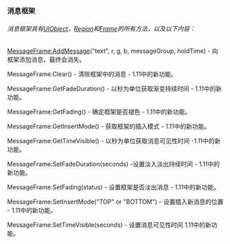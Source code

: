 ### 消息框架

###### 消息框架具有[UIObject](https://wow.gamepedia.com/Widget_API#UIObject)，[Region](https://wow.gamepedia.com/Widget_API#Region)和[Frame](https://wow.gamepedia.com/Widget_API#Frame)的所有方法，以及以下内容：

[MessageFrame:AddMessage](https://wow.gamepedia.com/API_MessageFrame_AddMessage)\("text", r, g, b, messageGroup, holdTime\) - 向框架添加消息，最终会消失。

MessageFrame:Clear\(\) - 清除框架中的消息 -  1.11中的新功能。

MessageFrame:GetFadeDuration\(\) - 以秒为单位获取渐变持续时间 - 1.11中的新功能。

MessageFrame:GetFading\(\) - 确定框架是否褪色 - 1.11中的新功能。

MessageFrame:GetInsertMode\(\) - 获取框架的插入模式 - 1.11中的新功能。

MessageFrame:GetTimeVisible\(\) - 以秒为单位获取消息可见性时间 -1.11中的新功能。

MessageFrame:SetFadeDuration\(seconds\) -设置淡入淡出持续时间 - 1.11中的新功能。

MessageFrame:SetFading\(status\) - 设置框架是否淡出消息 - 1.11中的新功能。

MessageFrame:SetInsertMode\("TOP" or "BOTTOM"\) - 设置插入新消息的位置 - 1.11中的新功能。

MessageFrame:SetTimeVisible\(seconds\) - 设置消息可见性时间  1.11中的新功能。

